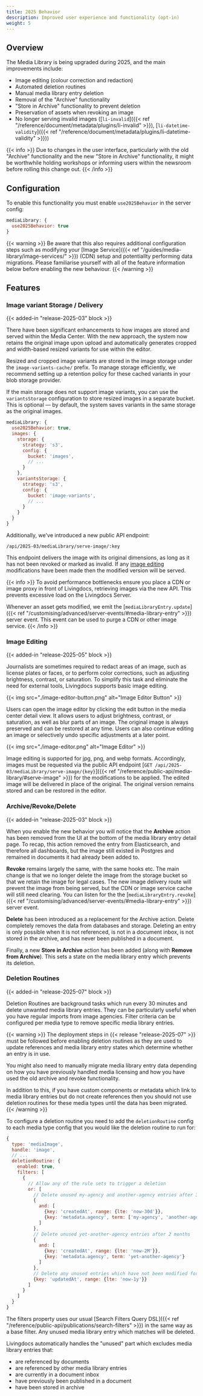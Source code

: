 ```yaml
---
title: 2025 Behavior
description: Improved user experience and functionality (opt-in)
weight: 5
---
```


## Overview

The Media Library is being upgraded during 2025, and the main improvements include:
- Image editing (colour correction and redaction)
- Automated deletion routines
- Manual media library entry deletion
- Removal of the "Archive" functionality
- "Store in Archive" functionality to prevent deletion
- Preservation of assets when revoking an image
- No longer serving invalid images ([`li-invalid`]({{< ref "/reference/document/metadata/plugins/li-invalid" >}}), [`li-datetime-validity`]({{< ref "/reference/document/metadata/plugins/li-datetime-validity" >}}))

{{< info >}}
Due to changes in the user interface, particularly with the old "Archive" functionality and the new "Store in Archive" functionality, it might be worthwhile holding workshops or informing users within the newsroom before rolling this change out.
{{< /info >}}

## Configuration

To enable this functionality you must enable `use2025Behavior` in the server config:

```js
mediaLibrary: {
  use2025Behavior: true
}
```

{{< warning >}}
Be aware that this also requires additional configuration steps such as modifying your [Image Service]({{< ref "/guides/media-library/image-services/" >}}) (CDN) setup and potentiallty performing data migrations. Please familiarise yourself with all of the feature information below before enabling the new behaviour.
{{< /warning >}}

## Features

### Image variant Storage / Delivery

{{< added-in "release-2025-03" block >}}

There have been significant enhancements to how images are stored and served within the Media Center. With the new approach, the system now retains the original image upon upload and automatically generates cropped and width-based resized variants for use within the editor.

Resized and cropped image variants are stored in the image storage under the `image-variants-cache/` prefix. To manage storage efficiently, we recommend setting up a retention policy for these cached variants in your blob storage provider.

If the main storage does not support image variants, you can use the `variantsStorage` configuration to store resized images in a separate bucket. This is optional — by default, the system saves variants in the same storage as the original images.

```js
mediaLibrary: {
  use2025Behavior: true,
  images: {
    storage: {
      strategy: 's3',
      config: {
        bucket: 'images',
        // ...
      }
    },
    variantsStorage: {
      strategy: 's3',
      config: {
        bucket: 'image-variants',
        // ...
      }
    }
  }
}
```

Additionally, we've introduced a new public API endpoint:

`/api/2025-03/mediaLibrary/serve-image/:key`

This endpoint delivers the image with its original dimensions, as long as it has not been revoked or marked as invalid. If any [image editing](#image-editing) modifications have been made then the modified version will be served.

{{< info >}}
To avoid performance bottlenecks ensure you place a CDN or image proxy in front of Livingdocs, retrieving images via the new API. This prevents excessive load on the Livingdocs Server.

Whenever an asset gets modified, we emit the [`mediaLibraryEntry.update`]({{< ref "/customising/advanced/server-events/#media-library-entry" >}}) server event. This event can be used to purge a CDN or other image service.
{{< /info >}}

### Image Editing

{{< added-in "release-2025-05" block >}}

Journalists are sometimes required to redact areas of an image, such as license plates or faces, or to perform color corrections, such as adjusting brightness, contrast, or saturation. To simplify this task and eliminate the need for external tools, Livingdocs supports basic image editing.

{{< img src="./image-editor-button.png" alt="Image Editor Button" >}}

Users can open the image editor by clicking the edit button in the media center detail view. It allows users to adjust brightness, contrast, or saturation, as well as blur parts of an image. The original image is always preserved and can be restored at any time. Users can also continue editing an image or selectively undo specific adjustments at a later point.

{{< img src="./image-editor.png" alt="Image Editor" >}}

Image editing is supported for jpg, png, and webp formats. Accordingly, images must be requested via the public API endpoint [`GET /api/2025-03/mediaLibrary/serve-image/{key}`]({{< ref "/reference/public-api/media-library/#serve-image" >}}) for the modifications to be applied. The edited image will be delivered in place of the original. The original version remains stored and can be restored in the editor.

### Archive/Revoke/Delete

{{< added-in "release-2025-03" block >}}

When you enable the new behavior you will notice that the **Archive** action has been removed from the UI at the bottom of the media library entry detail page. To recap, this action removed the entry from Elasticsearch, and therefore all dashboards, but the image still existed in Postgres and remained in documents it had already been added to.

**Revoke** remains largely the same, with the same hooks etc. The main change is that we no longer delete the image from the storage bucket so that we retain the image for legal cases. The new image delivery route will prevent the image from being served, but the CDN or image service cache will still need clearing. You can listen for the the [`mediaLibraryEntry.revoke`]({{< ref "/customising/advanced/server-events/#media-library-entry" >}}) server event.

**Delete** has been introduced as a replacement for the Archive action. Delete completely removes the data from databases and storage. Deleting an entry is only possible when it is not referenced, is not in a document inbox, is not stored in the archive, and has never been published in a document.

Finally, a new **Store in Archive** action has been added (along with **Remove from Archive**). This sets a state on the media library entry which prevents its deletion.

### Deletion Routines

{{< added-in "release-2025-07" block >}}

Deletion Routines are background tasks which run every 30 minutes and delete unwanted media library entries. They can be particularly useful when you have regular imports from image agencies. Filter criteria can be configured per media type to remove specific media library entries.

{{< warning >}}
The deployment steps in {{< release "release-2025-07" >}} must be followed before enabling deletion routines as they are used to update references and media library entry states which determine whether an entry is in use.

You might also need to manually migrate media library entry data depending on how you have previously handled media licensing and how you have used the old archive and revoke functionality.

In addition to this, if you have custom components or metadata which link to media library entries but do not create references then you should not use deletion routines for these media types until the data has been migrated.
{{< /warning >}}

To configure a deletion routine you need to add the `deletionRoutine` config to each media type config that you would like the deletion routine to run for:

```js
{
  type: 'mediaImage',
  handle: 'image',
  // ...
  deletionRoutine: {
    enabled: true,
    filters: [
      {
        // Allow any of the rule sets to trigger a deletion
        or: [
          // Delete unused my-agency and another-agency entries after 30 days
          {
            and: [
              {key: 'createdAt', range: {lte: 'now-30d'}},
              {key: 'metadata.agency', term: ['my-agency', 'another-agency']}
            ]
          },
          // Delete unused yet-another-agency entries after 2 months
          {
            and: [
              {key: 'createdAt', range: {lte: 'now-2M'}},
              {key: 'metadata.agency', term: 'yet-another-agency'}
            ]
          },
          // Delete any unused entries which have not been modified for 1 year
          {key: 'updatedAt', range: {lte: 'now-1y'}}
        ]
      }
    ]
  }
}
```

The filters property uses our usual [Search Filters Query DSL]({{< ref "/reference/public-api/publications/search-filters" >}}) in the same way as a base filter. Any unused media library entry which matches will be deleted.

Livingdocs automatically handles the "unused" part which excludes media library entries that:
- are referenced by documents
- are referenced by other media library entries
- are currently in a document inbox
- have previously been published in a document
- have been stored in archive
